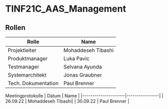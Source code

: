 # TINF21C_AAS_Management

## Rollen
| Rolle               | Name           |
|---------------------|----------------|
| Projektleiter       | Mohaddeseh Tibashi|
| Produktmanager      | Luka Pavic     |
| Testmanager         | Selvana Ayunda |
| Systemarchitekt     | Jonas Graubner |
| Tech. Dokumentation | Paul Brenner   |

Meetingprotokolle
| Datum               | Name           |
|---------------------|----------------|
| 26.09.22       | Mohaddeseh Tibashi|
| 30.09.22      | Paul Brenner     |
